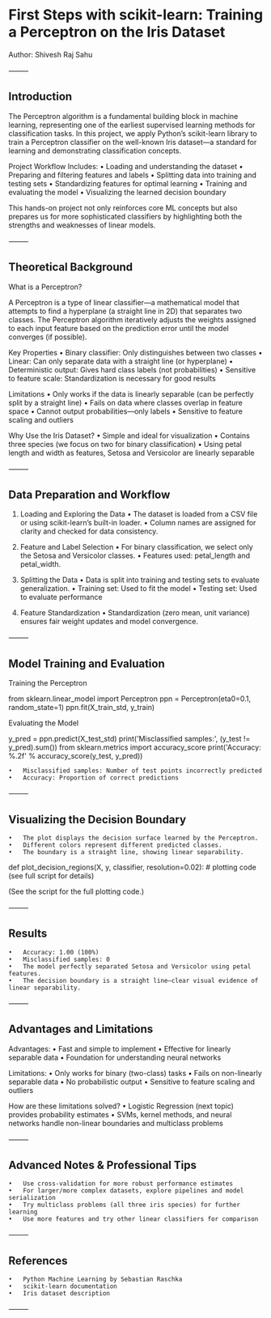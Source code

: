 # First Steps with scikit-learn: Training a Perceptron on the Iris Dataset

Author: Shivesh Raj Sahu

⸻

## Introduction

The Perceptron algorithm is a fundamental building block in machine learning, representing one of the earliest supervised learning methods for classification tasks.
In this project, we apply Python’s scikit-learn library to train a Perceptron classifier on the well-known Iris dataset—a standard for learning and demonstrating classification concepts.

Project Workflow Includes:
	•	Loading and understanding the dataset
	•	Preparing and filtering features and labels
	•	Splitting data into training and testing sets
	•	Standardizing features for optimal learning
	•	Training and evaluating the model
	•	Visualizing the learned decision boundary

This hands-on project not only reinforces core ML concepts but also prepares us for more sophisticated classifiers by highlighting both the strengths and weaknesses of linear models.

⸻

## Theoretical Background

What is a Perceptron?

A Perceptron is a type of linear classifier—a mathematical model that attempts to find a hyperplane (a straight line in 2D) that separates two classes. The Perceptron algorithm iteratively adjusts the weights assigned to each input feature based on the prediction error until the model converges (if possible).

Key Properties
	•	Binary classifier: Only distinguishes between two classes
	•	Linear: Can only separate data with a straight line (or hyperplane)
	•	Deterministic output: Gives hard class labels (not probabilities)
	•	Sensitive to feature scale: Standardization is necessary for good results

Limitations
	•	Only works if the data is linearly separable (can be perfectly split by a straight line)
	•	Fails on data where classes overlap in feature space
	•	Cannot output probabilities—only labels
	•	Sensitive to feature scaling and outliers

Why Use the Iris Dataset?
	•	Simple and ideal for visualization
	•	Contains three species (we focus on two for binary classification)
	•	Using petal length and width as features, Setosa and Versicolor are linearly separable

⸻

## Data Preparation and Workflow

1. Loading and Exploring the Data
	•	The dataset is loaded from a CSV file or using scikit-learn’s built-in loader.
	•	Column names are assigned for clarity and checked for data consistency.

2. Feature and Label Selection
	•	For binary classification, we select only the Setosa and Versicolor classes.
	•	Features used: petal_length and petal_width.

3. Splitting the Data
	•	Data is split into training and testing sets to evaluate generalization.
	•	Training set: Used to fit the model
	•	Testing set: Used to evaluate performance

4. Feature Standardization
	•	Standardization (zero mean, unit variance) ensures fair weight updates and model convergence.

⸻

## Model Training and Evaluation

Training the Perceptron

from sklearn.linear_model import Perceptron
ppn = Perceptron(eta0=0.1, random_state=1)
ppn.fit(X_train_std, y_train)

Evaluating the Model

y_pred = ppn.predict(X_test_std)
print('Misclassified samples:', (y_test != y_pred).sum())
from sklearn.metrics import accuracy_score
print('Accuracy: %.2f' % accuracy_score(y_test, y_pred))

	•	Misclassified samples: Number of test points incorrectly predicted
	•	Accuracy: Proportion of correct predictions

⸻

## Visualizing the Decision Boundary

	•	The plot displays the decision surface learned by the Perceptron.
	•	Different colors represent different predicted classes.
	•	The boundary is a straight line, showing linear separability.

def plot_decision_regions(X, y, classifier, resolution=0.02):
    # plotting code (see full script for details)

(See the script for the full plotting code.)

⸻

## Results
	•	Accuracy: 1.00 (100%)
	•	Misclassified samples: 0
	•	The model perfectly separated Setosa and Versicolor using petal features.
	•	The decision boundary is a straight line—clear visual evidence of linear separability.

⸻

## Advantages and Limitations

Advantages:
	•	Fast and simple to implement
	•	Effective for linearly separable data
	•	Foundation for understanding neural networks

Limitations:
	•	Only works for binary (two-class) tasks
	•	Fails on non-linearly separable data
	•	No probabilistic output
	•	Sensitive to feature scaling and outliers

How are these limitations solved?
	•	Logistic Regression (next topic) provides probability estimates
	•	SVMs, kernel methods, and neural networks handle non-linear boundaries and multiclass problems

⸻

## Advanced Notes & Professional Tips
	•	Use cross-validation for more robust performance estimates
	•	For larger/more complex datasets, explore pipelines and model serialization
	•	Try multiclass problems (all three iris species) for further learning
	•	Use more features and try other linear classifiers for comparison

⸻

## References
	•	Python Machine Learning by Sebastian Raschka
	•	scikit-learn documentation
	•	Iris dataset description

⸻
